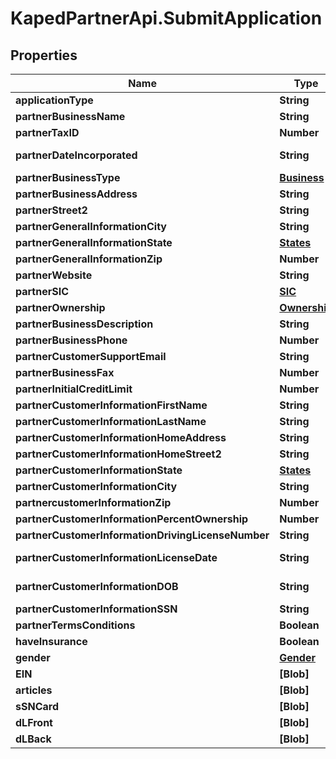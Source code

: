 # KapedPartnerApi.SubmitApplication

## Properties
Name | Type | Description | Notes
------------ | ------------- | ------------- | -------------
**applicationType** | **String** | B2B2B | 
**partnerBusinessName** | **String** |  | 
**partnerTaxID** | **Number** |  | 
**partnerDateIncorporated** | **String** | YYYY-MM-DD | 
**partnerBusinessType** | [**Business**](Business.md) |  | 
**partnerBusinessAddress** | **String** |  | 
**partnerStreet2** | **String** |  | [optional] 
**partnerGeneralInformationCity** | **String** |  | 
**partnerGeneralInformationState** | [**States**](States.md) |  | 
**partnerGeneralInformationZip** | **Number** |  | 
**partnerWebsite** | **String** |  | 
**partnerSIC** | [**SIC**](SIC.md) |  | 
**partnerOwnership** | [**Ownership**](Ownership.md) |  | 
**partnerBusinessDescription** | **String** |  | 
**partnerBusinessPhone** | **Number** |  | 
**partnerCustomerSupportEmail** | **String** |  | 
**partnerBusinessFax** | **Number** |  | [optional] 
**partnerInitialCreditLimit** | **Number** |  | 
**partnerCustomerInformationFirstName** | **String** |  | 
**partnerCustomerInformationLastName** | **String** |  | 
**partnerCustomerInformationHomeAddress** | **String** |  | 
**partnerCustomerInformationHomeStreet2** | **String** |  | [optional] 
**partnerCustomerInformationState** | [**States**](States.md) |  | 
**partnerCustomerInformationCity** | **String** |  | 
**partnercustomerInformationZip** | **Number** |  | 
**partnerCustomerInformationPercentOwnership** | **Number** |  | 
**partnerCustomerInformationDrivingLicenseNumber** | **String** |  | 
**partnerCustomerInformationLicenseDate** | **String** | YYYY-MM-DD | 
**partnerCustomerInformationDOB** | **String** | YYYY-MM-DD | 
**partnerCustomerInformationSSN** | **String** |  | 
**partnerTermsConditions** | **Boolean** |  | 
**haveInsurance** | **Boolean** |  | 
**gender** | [**Gender**](Gender.md) |  | 
**EIN** | **[Blob]** |  | 
**articles** | **[Blob]** |  | 
**sSNCard** | **[Blob]** |  | 
**dLFront** | **[Blob]** |  | 
**dLBack** | **[Blob]** |  | 
